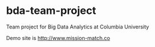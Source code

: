 # bda-team-project
Team project for Big Data Analytics at Columbia University

Demo site is http://www.mission-match.co
